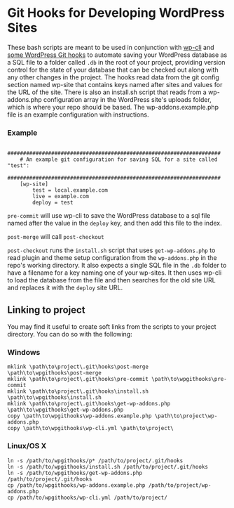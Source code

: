 # Git Hooks for Developing WordPress Sites

These bash scripts are meant to be used in conjunction with [wp-cli](http://wp-cli.org/) and [some WordPress Git hooks](https://github.com/enderandpeter/wpgithooks) to automate saving your WordPress database as a SQL file to a folder called `.db` in the root of your project, providing version control for the state of your database that can be checked out along with any other changes in the project. The hooks read data from the git config section named wp-site that contains keys named after sites and values for the URL of the site. There is also an install.sh script that reads from a wp-addons.php configuration array in the WordPress site's uploads folder, which is where your repo should be based. The wp-addons.example.php file is an example configuration with instructions.

### Example
		####################################################################
		# An example git configuration for saving SQL for a site called "test":
		####################################################################
		[wp-site]
			test = local.example.com
			live = example.com
			deploy = test

`pre-commit` will use wp-cli to save the WordPress database to a sql file named after the value in the
`deploy` key, and then add this file to the index.

`post-merge` will call `post-checkout`

`post-checkout` runs the `install.sh` script that uses `get-wp-addons.php` to read plugin and theme setup configuration from the `wp-addons.php` in the repo's working directory. It also expects a single SQL file in the `.db` folder to have a filename for a key naming one of your wp-sites. It then uses wp-cli to load the database from the file and then searches for the old site URL and replaces it with the `deploy` site URL.

## Linking to project
You may find it useful to create soft links from the scripts to your project directory. You can do so with the following:

### Windows
    mklink \path\to\project\.git\hooks\post-merge \path\to\wpgithooks\post-merge
    mklink \path\to\project\.git\hooks\pre-commit \path\to\wpgithooks\pre-commit
    mklink \path\to\project\.git\hooks\install.sh \path\to\wpgithooks\install.sh
    mklink \path\to\project\.git\hooks\get-wp-addons.php \path\to\wpgithooks\get-wp-addons.php
    copy \path\to\wpgithooks\wp-addons.example.php \path\to\project\wp-addons.php
    copy \path\to\wpgithooks\wp-cli.yml \path\to\project\

### Linux/OS X
    ln -s /path/to/wpgithooks/p* /path/to/project/.git/hooks
    ln -s /path/to/wpgithooks/install.sh /path/to/project/.git/hooks
    ln -s /path/to/wpgithooks/get-wp-addons.php /path/to/project/.git/hooks
    cp /path/to/wpgithooks/wp-addons.example.php /path/to/project/wp-addons.php
    cp /path/to/wpgithooks/wp-cli.yml /path/to/project/
